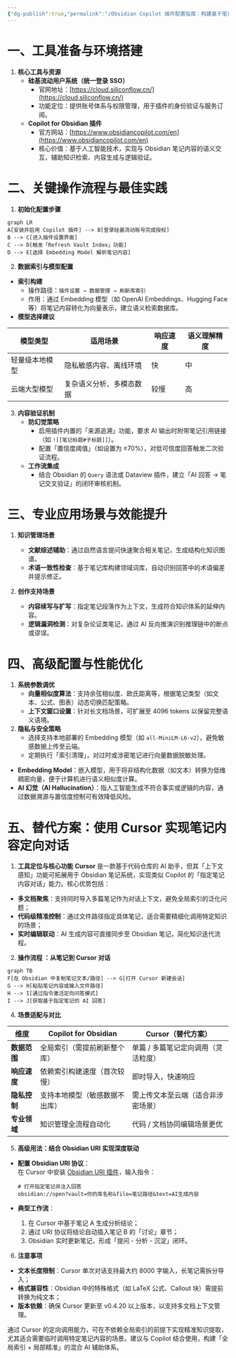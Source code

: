 ```yaml
---
{"dg-publish":true,"permalink":"/Obsidian Copilot 插件配置指南：构建基于笔记内容的智能对话系统/","dgPassFrontmatter":true,"created":"2025-06-08T21:58:04.228+08:00"}
---
```


  
# **一、工具准备与环境搭建**

1. **核心工具与资源**
    - **硅基流动用户系统（统一登录 SSO）**
        - 官网地址：[https://cloud.siliconflow.cn/](https://cloud.siliconflow.cn/)
        - 功能定位：提供账号体系与权限管理，用于插件的身份验证与服务订阅。
    - **Copilot for Obsidian 插件**
        - 官方网站：[https://www.obsidiancopilot.com/en](https://www.obsidiancopilot.com/en)
        - 核心价值：基于人工智能技术，实现与 Obsidian 笔记内容的语义交互，辅助知识检索、内容生成与逻辑验证。

# **二、关键操作流程与最佳实践**

1. **初始化配置步骤**

```mermaid
graph LR
A[安装并启用 Copilot 插件] --> B[登录硅基流动账号完成授权]
B --> C[进入插件设置界面]
C --> D[触发「Refresh Vault Index」功能]
D --> E[选择 Embedding Model 解析笔记内容]
```



2. **数据索引与模型配置**
- **索引构建**
    - 操作路径：`插件设置 → 数据管理 → 刷新库索引`
    - 作用：通过 Embedding 模型（如 OpenAI Embeddings、Hugging Face 等）将笔记内容转化为向量表示，建立语义检索数据库。
- **模型选择建议**

|模型类型|适用场景|响应速度|语义理解精度|
|---|---|---|---|
|轻量级本地模型|隐私敏感内容、离线环境|快|中|
|云端大型模型|复杂语义分析、多模态数据|较慢|高|
3. **内容验证机制**
    - **防幻觉策略**
        - 启用插件内置的「来源追溯」功能，要求 AI 输出时附带笔记引用链接（如 `![[笔记标题#子标题]]`）。
        - 配置「置信度阈值」（如设置为 ≥70%），对低可信度回答触发二次验证流程。
    - **工作流集成**
        - 结合 Obsidian 的 `Query` 语法或 Dataview 插件，建立「AI 回答 → 笔记交叉验证」的闭环审核机制。

# **三、专业应用场景与效能提升**

1. **知识管理场景**
    
    - **文献综述辅助**：通过自然语言提问快速聚合相关笔记，生成结构化知识图谱。
    - **术语一致性检查**：基于笔记库构建领域词库，自动识别回答中的术语偏差并提示修正。
2. **创作支持场景**
    
    - **内容续写与扩写**：指定笔记段落作为上下文，生成符合知识体系的延伸内容。
    - **逻辑漏洞检测**：对复杂论证类笔记，通过 AI 反向推演识别推理链中的断点或谬误。

# **四、高级配置与性能优化**

1. **系统参数调优**
    - **向量相似度算法**：支持余弦相似度、欧氏距离等，根据笔记类型（如文本、公式、图表）动态切换匹配策略。
    - **上下文窗口设置**：针对长文档场景，可扩展至 4096 tokens 以保留完整语义语境。
2. **隐私与安全策略**
    - 选择支持本地部署的 Embedding 模型（如 `all-MiniLM-L6-v2`），避免敏感数据上传至云端。
    - 定期执行「索引清理」，对过时或涉密笔记进行向量数据脱敏处理。

- **Embedding Model**：嵌入模型，用于将非结构化数据（如文本）转换为低维稠密向量，便于计算机进行语义相似度计算。
- **AI 幻觉（AI Hallucination）**：指人工智能生成不符合事实或逻辑的内容，通过数据溯源与置信度控制可有效降低风险。

# **五、替代方案：使用 Cursor 实现笔记内容定向对话**
1. **工具定位与核心功能**
**Cursor** 是一款基于代码仓库的 AI 助手，但其「上下文感知」功能可拓展用于 Obsidian 笔记系统，实现类似 Copilot 的「指定笔记内容对话」能力。核心优势包括：
- **多文档聚焦**：支持同时导入多篇笔记作为对话上下文，避免全局索引的泛化问题；
- **代码级精准控制**：通过文件路径指定具体笔记，适合需要精细化调用特定知识的场景；
- **实时编辑联动**：AI 生成内容可直接同步至 Obsidian 笔记，简化知识迭代流程。

2. **操作流程 ：从笔记到 Cursor 对话**

```mermaid
graph TB  
F[在 Obsidian 中复制笔记文本/路径] --> G[打开 Cursor 新建会话]  
G --> H[粘贴笔记内容或输入文件路径]  
H --> I[通过指令激活定向问答模式]  
I --> J[获取基于指定笔记的 AI 回答]  
```

4. **场景适配与对比**

|**维度**|**Copilot for Obsidian**|**Cursor（替代方案）**|
|---|---|---|
|**数据范围**|全局索引（需提前刷新整个库）|单篇 / 多篇笔记定向调用（灵活粒度）|
|**响应速度**|依赖索引构建速度（首次较慢）|即时导入，快速响应|
|**隐私控制**|支持本地模型（敏感数据不出库）|需上传文本至云端（适合非涉密场景）|
|**专业领域**|知识管理全流程自动化|代码 / 文档协同编辑场景更优|

5. **高级用法：结合 Obsidian URI 实现深度联动**
- **配置 Obsidian URI 协议**：  
    在 Cursor 中安装 [Obsidian URI 插件](https://github.com/Vinzent03/obsidian-uri)，输入指令：

    ```plaintext
    # 打开指定笔记并注入回答  
    obsidian://open?vault=你的库名称&file=笔记路径&text=AI生成内容  
    ```

- **典型工作流**：
    1. 在 Cursor 中基于笔记 A 生成分析结论；
    2. 通过 URI 协议将结论自动插入笔记 B 的「讨论」章节；
    3. Obsidian 实时更新笔记，形成「提问 - 分析 - 沉淀」闭环。

6. **注意事项**
- **文本长度限制**：Cursor 单次对话支持最大约 8000 字输入，长笔记需拆分导入；
- **格式兼容性**：Obsidian 中的特殊格式（如 LaTeX 公式、Callout 块）需提前转换为纯文本；
- **版本依赖**：确保 Cursor 更新至 v0.4.20 以上版本，以支持多文档上下文管理。

通过 Cursor 的定向调用能力，可在不依赖全局索引的前提下实现精准知识提取，尤其适合需要临时调用特定笔记内容的场景。建议与 Copilot 结合使用，构建「全局索引 + 局部精准」的混合 AI 辅助体系。
